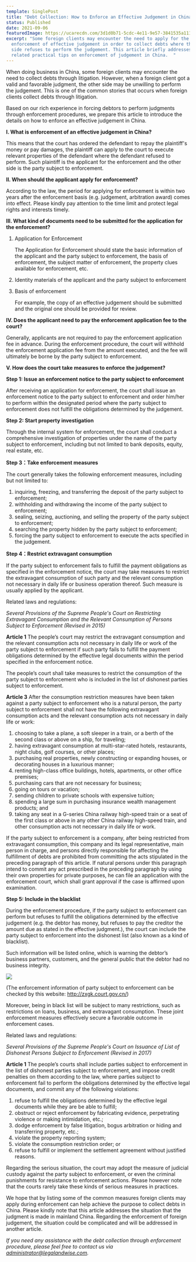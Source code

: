 ```yaml
---
template: SinglePost
title: "Debt Collection: How to Enforce an Effective Judgement in China "
status: Published
date: 2021-09-06
featuredImage: https://ucarecdn.com/3d1d0b71-5cdc-4e11-9e57-3841535a1116/
excerpt: "Some foreign clients may encounter the need to apply for the
  enforcement of effective judgement in order to collect debts where the other
  side refuses to perform the judgement. This article briefly addresses the
  related practical tips on enforcement of judgement in China.  "
---
```

When doing business in China, some foreign clients may encounter the need to collect debts through litigation. However, when a foreign client got a valid and favorable judgment, the other side may be unwilling to perform the judgement. This is one of the common stories that occurs when foreign clients collect debts through litigation.

Based on our rich experience in forcing debtors to perform judgments through enforcement procedures, we prepare this article to introduce the details on how to enforce an effective judgement in China. 

**I. What is enforcement of an effective judgement in China?**

This means that the court has ordered the defendant to repay the plaintiff's money or pay damages, the plaintiff can apply to the court to execute relevant properties of the defendant where the defendant refused to perform. Such plaintiff is the applicant for the enforcement and the other side is the party subject to enforcement.

**II. When should the applicant apply for enforcement?**

According to the law, the period for applying for enforcement is within two years after the enforcement basis (e.g. judgement, arbitration award) comes into effect. Please kindly pay attention to the time limit and protect legal rights and interests timely.

**III. What kind of documents need to be submitted for the application for the enforcement?**

1. Application for Enforcement


   The Application for Enforcement should state the basic information of the applicant and the party subject to enforcement, the basis of enforcement, the subject matter of enforcement, the property clues available for enforcement, etc.


2. Identity materials of the applicant and the party subject to enforcement


3. Basis of enforcement 


   For example, the copy of an effective judgement should be submitted and the original one should be provided for review. 

**IV. Does the applicant need to pay the enforcement application fee to the court?**

Generally, applicants are not required to pay the enforcement application fee in advance. During the enforcement procedure, the court will withhold the enforcement application fee from the amount executed, and the fee will ultimately be borne by the party subject to enforcement.

**V. How does the court take measures to enforce the judgement?**

**Step 1: Issue an enforcement notice to the party subject to enforcement**

After receiving an application for enforcement, the court shall issue an enforcement notice to the party subject to enforcement and order him/her to perform within the designated period where the party subject to enforcement does not fulfill the obligations determined by the judgement.

**Step 2: Start property investigation**

Through the internal system for enforcement, the court shall conduct a comprehensive investigation of properties under the name of the party subject to enforcement, including but not limited to bank deposits, equity, real estate, etc.

**Step 3：Take enforcement measures**

The court generally takes the following enforcement measures, including but not limited to: 

1. inquiring, freezing, and transferring the deposit of the party subject to enforcement; 
2. withholding and withdrawing the income of the party subject to enforcement; 
3. sealing, seizing, auctioning, and selling the property of the party subject to enforcement; 
4. searching the property hidden by the party subject to enforcement;
5. forcing the party subject to enforcement to execute the acts specified in the judgement.

**Step 4：Restrict extravagant consumption** 

If the party subject to enforcement fails to fulfill the payment obligations as specified in the enforcement notice, the court may take measures to restrict the extravagant consumption of such party and the relevant consumption not necessary in daily life or business operation thereof. Such measure is usually applied by the applicant. 

Related laws and regulations:

*Several Provisions of the Supreme People's Court on Restricting Extravagant Consumption and the Relevant Consumption of Persons Subject to Enforcement (Revised in 2015)*

**Article 1** The people’s court may restrict the extravagant consumption and the relevant consumption acts not necessary in daily life or work of the party subject to enforcement if such party fails to fulfill the payment obligations determined by the effective legal documents within the period specified in the enforcement notice.

The people’s court shall take measures to restrict the consumption of the party subject to enforcement who is included in the list of dishonest parties subject to enforcement.

**Article 3** After the consumption restriction measures have been taken against a party subject to enforcement who is a natural person, the party subject to enforcement shall not have the following extravagant consumption acts and the relevant consumption acts not necessary in daily life or work:

1. choosing to take a plane, a soft sleeper in a train, or a berth of the second class or above on a ship, for traveling;
2. having extravagant consumption at multi-star-rated hotels, restaurants, night clubs, golf courses, or other places;
3. purchasing real properties, newly constructing or expanding houses, or decorating houses in a luxurious manner;
4. renting high-class office buildings, hotels, apartments, or other office premises;
5. purchasing cars that are not necessary for business;
6. going on tours or vacation;
7. sending children to private schools with expensive tuition;
8. spending a large sum in purchasing insurance wealth management products; and
9. taking any seat in a G-series China railway high-speed train or a seat of the first class or above in any other China railway high-speed train, and other consumption acts not necessary in daily life or work.

If the party subject to enforcement is a company, after being restricted from extravagant consumption, this company and its legal representative, main person in charge, and persons directly responsible for affecting the fulfillment of debts are prohibited from committing the acts stipulated in the preceding paragraph of this article. If natural persons under this paragraph intend to commit any act prescribed in the preceding paragraph by using their own properties for private purposes, he can file an application with the enforcement court, which shall grant approval if the case is affirmed upon examination.

**Step 5: Include in the blacklist** 

During the enforcement procedure, if the party subject to enforcement can perform but refuses to fulfill the obligations determined by the effective judgement (e.g. the debtor has money, but refuses to pay the creditor the amount due as stated in the effective judgment.), the court can include the party subject to enforcement into the dishonest list (also known as a kind of blacklist). 

Such information will be listed online, which is warning the debtor’s business partners, customers, and the general public that the debtor had no business integrity.

![](https://ucarecdn.com/9b9149fc-01aa-4720-80f6-f09607c46f02/)

(The enforcement information of party subject to enforcement can be checked by this website: http://zxgk.court.gov.cn/)

Moreover, being in black list will be subject to many restrictions, such as restrictions on loans, business, and extravagant consumption. These joint enforcement measures effectively secure a favorable outcome in enforcement cases.

Related laws and regulations:

*Several Provisions of the Supreme People's Court on Issuance of List of Dishonest Persons Subject to Enforcement (Revised in 2017)*

**Article 1** The people’s courts shall include parties subject to enforcement in the list of dishonest parties subject to enforcement, and impose credit penalties on them according to the law, where parties subject to enforcement fail to perform the obligations determined by the effective legal documents, and commit any of the following violations:

1. refuse to fulfill the obligations determined by the effective legal documents while they are be able to fulfill;
2. obstruct or reject enforcement by fabricating evidence, perpetrating violence or making intimidation, etc.;
3. dodge enforcement by false litigation, bogus arbitration or hiding and transferring property, etc.;
4. violate the property reporting system;
5. violate the consumption restriction order; or
6. refuse to fulfill or implement the settlement agreement without justified reasons.

Regarding the serious situation, the court may adopt the measure of judicial custody against the party subject to enforcement, or even the criminal punishments for resistance to enforcement actions. Please however note that the courts rarely take these kinds of serious measures in practices.

We hope that by listing some of the common measures foreign clients may apply during enforcement can help achieve the purpose to collect debts in China. Please kindly note that this article addresses the situation that the judgment is made in mainland China. Regarding the enforcement of foreign judgement, the situation could be complicated and will be addressed in another article.

*If you need any assistance with the debt collection through enforcement procedure, please feel free to contact us via administrator@legalandwise.com.*